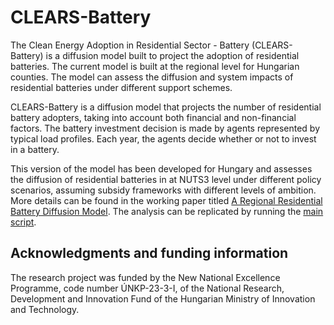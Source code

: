 # CLEARS-Battery
The Clean Energy Adoption in Residential Sector - Battery (CLEARS-Battery) is a diffusion model built to project the adoption of residential batteries. The current model is built at the regional level for Hungarian counties. The model can assess the diffusion and system impacts of residential batteries under different support schemes.

CLEARS-Battery is a diffusion model that projects the number of residential battery adopters, taking into account both financial and non-financial factors. The battery investment decision is made by agents represented by typical load profiles. Each year, the agents decide whether or not to invest in a battery. 

This version of the model has been developed for Hungary and assesses the diffusion of residential batteries in at NUTS3 level under different policy scenarios, assuming subsidy frameworks with different levels of ambition. More details can be found in the working paper titled [A Regional Residential Battery Diffusion Model](
Hartvig_Szabo_Spatial_battery_diffusion_model.pdf). The analysis can be replicated by running the [main script](CLEARS_Battery_main.py).

## Acknowledgments and funding information
The research project was funded by the New National Excellence Programme, code number ÚNKP-23-3-I, of the National Research, Development and Innovation Fund of the Hungarian Ministry of Innovation and Technology.

